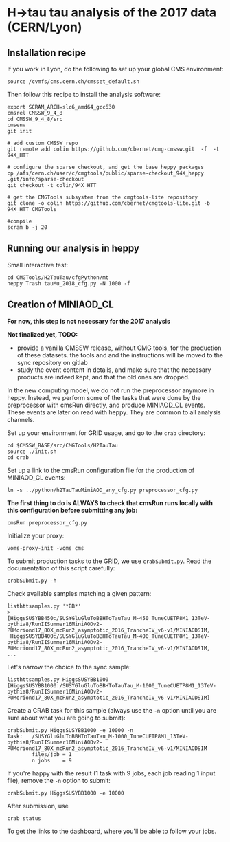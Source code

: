 # H->tau tau analysis of the 2017 data (CERN/Lyon)

## Installation recipe

If you work in Lyon, do the following to set up your global CMS environment:
```
source /cvmfs/cms.cern.ch/cmsset_default.sh
```

Then follow this recipe to install the analysis software: 

```
export SCRAM_ARCH=slc6_amd64_gcc630
cmsrel CMSSW_9_4_8
cd CMSSW_9_4_8/src 
cmsenv
git init 

# add custom CMSSW repo
git remote add colin https://github.com/cbernet/cmg-cmssw.git  -f  -t 94X_HTT

# configure the sparse checkout, and get the base heppy packages
cp /afs/cern.ch/user/c/cmgtools/public/sparse-checkout_94X_heppy .git/info/sparse-checkout
git checkout -t colin/94X_HTT

# get the CMGTools subsystem from the cmgtools-lite repository
git clone -o colin https://github.com/cbernet/cmgtools-lite.git -b 94X_HTT CMGTools

#compile
scram b -j 20
```

## Running our analysis in heppy

Small interactive test: 

```
cd CMGTools/H2TauTau/cfgPython/mt
heppy Trash tauMu_2018_cfg.py -N 1000 -f 
```

## Creation of MINIAOD_CL 

**For now, this step is not necessary for the 2017 analysis**

**Not finalized yet, TODO:**

* provide a vanilla CMSSW release, without CMG tools, for the production of these datasets. the tools and and the instructions will be moved to the sync repository on gitlab
* study the event content in details, and make sure that the necessary products are indeed kept, and that the old ones are dropped.  

In the new computing model, we do not run the preprocessor anymore in heppy. 
Instead, we perform some of the tasks that were done by the preprocessor with cmsRun directly, and produce MINIAOD_CL events. These events are later on read with heppy. They are common to all analysis channels. 

Set up your environment for GRID usage, and go to the `crab` directory: 

```
cd $CMSSW_BASE/src/CMGTools/H2TauTau
source ./init.sh
cd crab 
```

Set up a link to the cmsRun configuration file for the production of MINIAOD_CL events: 

```
ln -s ../python/h2TauTauMiniAOD_any_cfg.py preprocessor_cfg.py
```

**The first thing to do is ALWAYS to check that cmsRun runs locally with this configuration before submitting any job:** 

```
cmsRun preprocessor_cfg.py
```

Initialize your proxy:

```
voms-proxy-init -voms cms
```

To submit production tasks to the GRID, we use `crabSubmit.py`. Read the documentation of this script carefully:

```
crabSubmit.py -h 
```

Check available samples matching a given pattern: 

```
listhttsamples.py '*BB*'
>
[HiggsSUSYBB450:/SUSYGluGluToBBHToTauTau_M-450_TuneCUETP8M1_13TeV-pythia8/RunIISummer16MiniAODv2-PUMoriond17_80X_mcRun2_asymptotic_2016_TrancheIV_v6-v1/MINIAODSIM,
 HiggsSUSYBB400:/SUSYGluGluToBBHToTauTau_M-400_TuneCUETP8M1_13TeV-pythia8/RunIISummer16MiniAODv2-PUMoriond17_80X_mcRun2_asymptotic_2016_TrancheIV_v6-v1/MINIAODSIM,
... 
```

Let's narrow the choice to the sync sample: 

```
listhttsamples.py HiggsSUSYBB1000
[HiggsSUSYBB1000:/SUSYGluGluToBBHToTauTau_M-1000_TuneCUETP8M1_13TeV-pythia8/RunIISummer16MiniAODv2-PUMoriond17_80X_mcRun2_asymptotic_2016_TrancheIV_v6-v1/MINIAODSIM]
```

Create a CRAB task for this sample (always use the `-n` option until you are sure about what you are going to submit):

```
crabSubmit.py HiggsSUSYBB1000 -e 10000 -n 
Task:   /SUSYGluGluToBBHToTauTau_M-1000_TuneCUETP8M1_13TeV-pythia8/RunIISummer16MiniAODv2-PUMoriond17_80X_mcRun2_asymptotic_2016_TrancheIV_v6-v1/MINIAODSIM
        files/job = 1
        n jobs    = 9
```

If you're happy with the result (1 task with 9 jobs, each job reading 1 input file), remove the `-n` option to submit: 

```
crabSubmit.py HiggsSUSYBB1000 -e 10000  
```

After submission, use 

```
crab status 
```

To get the links to the dashboard, where you'll be able to follow your jobs.

